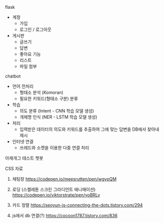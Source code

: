 flask
- 계정
	- 가입
	- 로그인 / 로그아웃
- 게시판
	- 글쓰기
	- 답변
	- 좋아요 기능
	- 리스트
	- 파일 첨부

chatbot
- 언어 전처리
	- 형태소 분석 (Komoran)
	- 필요한 키워드(형태소 구분) 분류
- 학습
	- 의도 분류 (Intent - CNN 학습 모델 생성)
	- 개체명 인식 (NER - LSTM 학습 모델 생성)
- 처리
	- 입력받은 데이터의 의도와 키워드를 추출하여
	   그에 맞는 답변을 DB에서 찾아내 제시
- 인터넷 연결
	- 쓰레드와 소켓을 이용한 다중 연결 처리



아재개그 테스트 챗봇


CSS 자료

1. 채팅창
https://codepen.io/meesrutten/pen/wgvpQM

2. 로딩 (스켈레톤 스크린 그라디언트 애니매이션)
https://codepen.io/viktorstrate/pen/yoBRLy

3. 카드 정렬
https://seoyun-is-connecting-the-dots.tistory.com/294

4. js에서 db 연결(?)
https://cocoon1787.tistory.com/836